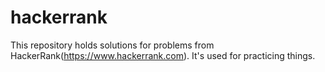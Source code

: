 # hackerrank

This repository holds solutions for problems from HackerRank(https://www.hackerrank.com). It's used for practicing things.
